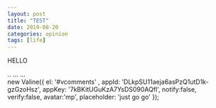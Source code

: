 ```yaml
---
layout: post
title: "TEST"
date: 2019-08-20
categories: opinion
tags: [life]
---
```

HELLO

<head>
    ..
    <script src='//unpkg.com/valine/dist/Valine.min.js'></script>
    ...
</head>
<body>
    ...
    <div id="vcomments"></div>
    <script>
        new Valine({
            el: '#vcomments',
            appId: 'DLkpSU11aeja6asPzQ1utD1k-gzGzoHsz
            appKey: '7kBKitUGuKzA7YsDS090AQfl'
        })
    </script>
</body>
new Valine({
    el: '#vcomments' ,
    appId: 'DLkpSU11aeja6asPzQ1utD1k-gzGzoHsz',
    appKey: '7kBKitUGuKzA7YsDS090AQfl',
    notify:false, 
    verify:false, 
    avatar:'mp', 
    placeholder: 'just go go' 
});
